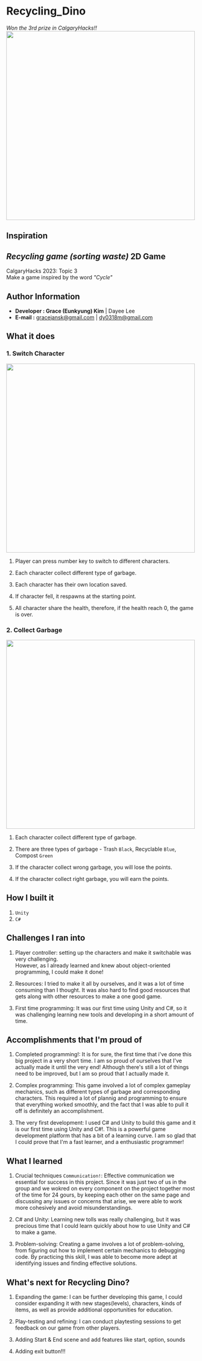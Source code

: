 # Recycling_Dino
*Won the 3rd prize in CalgaryHacks!!*
<img src="./img/1.png" height="500">

## Inspiration
*Recycling game (sorting waste)*
2D Game
------------------
CalgaryHacks 2023: Topic 3  
Make a game inspired by the word _"Cycle"_

Author Information
------------------
- **Developer : Grace (Eunkyung) Kim** | Dayee Lee
- **E-mail :** gracejansk@gmail.com | dy0318m@gmail.com


What it does
--------------------

### 1. Switch Character

<img src="./img/3.png" height="500">

1. Player can press number key to switch to different characters.

2. Each character collect different type of garbage.

3. Each character has their own location saved.

4. If character fell, it respawns at the starting point.

5. All character share the health, therefore, if the health reach 0, the game is over.

### 2. Collect Garbage

<img src="./img/2.png" height="500">

1. Each character collect different type of garbage.

2. There are three types of garbage - Trash ```Black```, Recyclable ```Blue```, Compost ```Green```

3. If the character collect wrong garbage, you will lose the points.

4. If the character collect right garbage, you will earn the points.


How I built it
--------------------
1. ```Unity ```
2. ```C#```


Challenges I ran into
--------------------
1. Player controller: setting up the characters and make it switchable was very challenging.  
   However, as I already learned and knew about object-oriented programming, I could make it done!

2. Resources: I tried to make it all by ourselves, and it was a lot of time consuming than I thought. It was also hard to find good resources that gets along with other resources to make a one good game. 

3. First time programming: It was our first time using Unity and C#, so it was challenging learning new tools and developing in a short amount of time.


Accomplishments that I'm proud of
-------------------- 
1. Completed programming!: It is for sure, the first time that i've done this big project in a very short time. I am so proud of ourselves that I've actually made it until the very end! Although there's still a lot of things need to be improved, but I am so proud that I actually made it.

2. Complex programming: This game involved a lot of complex gameplay mechanics, such as different types of garbage and corresponding characters. This required a lot of plannig and programming to ensure that everything worked smoothly, and the fact that I was able to pull it off is definitely an accomplishment.

3. The very first development: I used C# and Unity to build this game and it is our first time using Unity and C#!. This is a powerful game development platform that has a bit of a learning curve. I am so glad that I could prove that I'm a fast learner, and a enthusiastic programmer!


What I learned
--------------------
1. Crucial techniques ```Communication!```: Effective communication we essential for success in this project. Since it was just two of us in the group and we wokred on every component on the project together most of the time for 24 gours, by keeping each other on the same page and discussing any issues or concerns that arise, we were able to work more cohesively and avoid misunderstandings.

2. C# and Unity: Learning new tolls was really challenging, but it was precious time that I could learn quickly about how to use Unity and C# to make a game.

3. Problem-solving: Creating a game involves a lot of problem-solving, from figuring out how to implement certain mechanics to debugging code. By practicing this skill, I was able to become more adept at identifying issues and finding effective solutions.


What's next for Recycling Dino?
--------------------
1. Expanding the game: I can be further developing this game, I could consider expanding it with new stages(levels), characters, kinds of items, as well as provide additional opportunities for education.

2. Play-testing and refining: I can conduct playtesting sessions to get feedback on our game from other players.

3. Adding Start & End scene and add features like start, option, sounds

4. Adding exit button!!!
